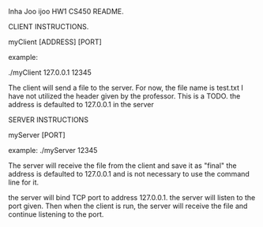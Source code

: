 Inha Joo ijoo
HW1 CS450
README.

CLIENT INSTRUCTIONS.

myClient [ADDRESS] [PORT]

example:

./myClient 127.0.0.1 12345


The client will send a file to the server. For now, the file name is test.txt
I have not utilized the header given by the professor. This is a TODO.
the address is defaulted to 127.0.0.1 in the server

SERVER INSTRUCTIONS

myServer [PORT]

example:
./myServer 12345

The server will receive the file from the client and save it as "final"
the address is defaulted to 127.0.0.1 and is not necessary to use the command line for it.

the server will bind TCP port to address 127.0.0.1.
the server will listen to the port given. Then when the client is run, the server will receive the file
and continue listening to the port.
